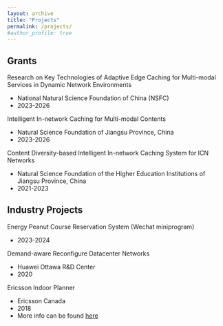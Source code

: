 ```yaml
---
layout: archive
title: "Projects"
permalink: /projects/
#author_profile: true
---
```




## Grants
Research on Key Technologies of Adaptive Edge Caching for Multi-modal Services in Dynamic Network Environments
 * National Natural Science Foundation of China (NSFC)
 * 2023-2026


Intelligent In-network Caching for Multi-modal Contents
 * Natural Science Foundation of Jiangsu Province, China
 * 2023-2026

Content Diversity-based Intelligent In-network Caching System for ICN Networks
 * Natural Science Foundation of the Higher Education Institutions of Jiangsu Province, China
 * 2021-2023



## Industry Projects
Energy Peanut Course Reservation System (Wechat miniprogram)
* 2023-2024

Demand-aware Reconfigure Datacenter Networks
 * Huawei Ottawa R&D Center
 * 2020

Ericsson Indoor Planner
 * Ericsson Canada
 * 2018
 * More info can be found [here](https://www.ericsson.com/en/portfolio/networks/ericsson-radio-system/radio/small-cells/indoor/ericsson-indoor-planner)

